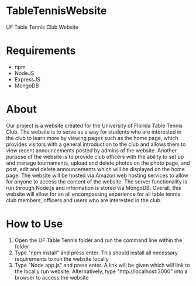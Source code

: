 # TableTennisWebsite
UF Table Tennis Club Website
# Requirements
* npm
* NodeJS
* ExpressJS
* MongoDB
# About
Our project is a website created for the University of Florida Table Tennis Club. The website is to serve as a 
way for students who are interested in the club to learn more by viewing pages such as the home page, which 
provides visitors with a general introduction to the club and allows them to view recent announcements posted by 
admins of the website. Another purpose of the website is to provide club officers with the ability to set up and 
manage tournaments, upload and delete photos on the photo page, and post, edit and delete announcements which will 
be displayed on the home page. The website will be hosted via Amazon web hosting services to allow for anyone to access 
the content of the website. The server functionality is run through Node.js and information is stored via MongoDB. 
Overall, this website will allow for an all encompassing experience for all table tennis club members, officers and users 
who are interested in the club.

# How to Use

1. Open the UF Table Tennis folder and run the command line within the folder
2. Type "npm install" and press enter. This should install all necessary requirements to run the website locally
3. Type "Node app.js" and press enter. A link will be given which will link to the locally run website. Alternatively, 
   type "http://localhost:3000" into a browser to access the website